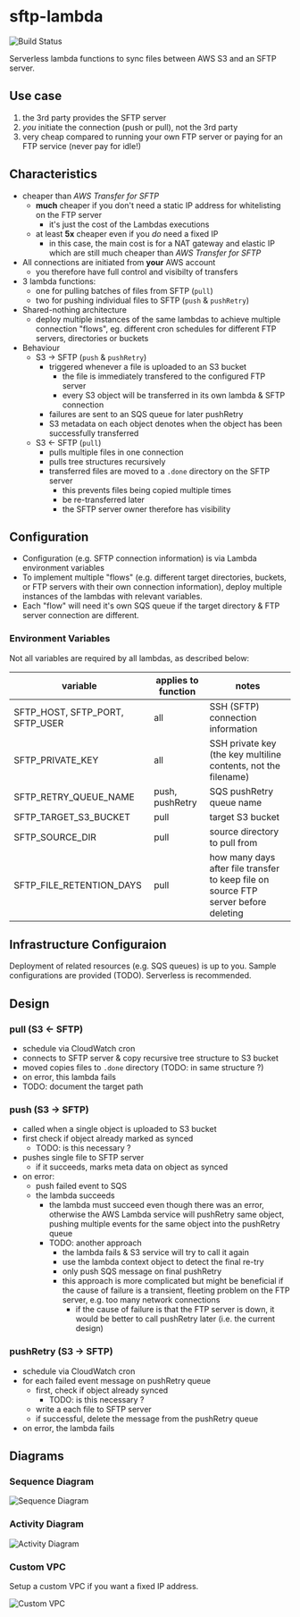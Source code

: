 # sftp-lambda

![Build Status](https://github.com/vintagesucks/random-starred-repository/workflows/Test/badge.svg)

Serverless lambda functions to sync files between AWS S3 and an SFTP server.

## Use case

1. the 3rd party provides the SFTP server
2. _you_ initiate the connection (push or pull), not the 3rd party
3. very cheap compared to running your own FTP server or paying for an FTP service (never pay for idle!)

## Characteristics

- cheaper than _AWS Transfer for SFTP_
  - **much** cheaper if you don't need a static IP address for whitelisting on the FTP server
    - it's just the cost of the Lambdas executions
  - at least **5x** cheaper even if you _do_ need a fixed IP
    - in this case, the main cost is for a NAT gateway and elastic IP which are still much
      cheaper than _AWS Transfer for SFTP_
- All connections are initiated from **your** AWS account
  - you therefore have full control and visibilty of transfers
- 3 lambda functions:
  - one for pulling batches of files from SFTP (`pull`)
  - two for pushing individual files to SFTP (`push` & `pushRetry`)
- Shared-nothing architecture
  - deploy multiple instances
    of the same lambdas to achieve multiple connection "flows",
    eg. different cron schedules for different FTP servers, directories or buckets
- Behaviour
  - S3 -> SFTP (`push` & `pushRetry`)
    - triggered whenever a file is uploaded to an S3 bucket
      - the file is immediately transfered to the configured FTP server
      - every S3 object will be transferred in its own lambda & SFTP connection
    - failures are sent to an SQS queue for later pushRetry
    - S3 metadata on each object denotes when the object has been successfully transferred
  - S3 <- SFTP (`pull`)
    - pulls multiple files in one connection
    - pulls tree structures recursively
    - transferred files are moved to a `.done` directory on the SFTP server
      - this prevents files being copied multiple times
      - be re-transferred later
      - the SFTP server owner therefore has visibility

## Configuration

- Configuration (e.g. SFTP connection information) is via Lambda environment variables
- To implement multiple "flows" (e.g. different target directories, buckets, or FTP servers with their
  own connection information), deploy multiple instances of the lambdas with relevant variables.
- Each "flow" will need it's own SQS queue if the target directory & FTP server connection are different.

### Environment Variables

Not all variables are required by all lambdas, as described below:

| variable                        | applies to function | notes                                                                               |
| ------------------------------- | ------------------- | ----------------------------------------------------------------------------------- |
| SFTP_HOST, SFTP_PORT, SFTP_USER | all                 | SSH (SFTP) connection information                                                   |
| SFTP_PRIVATE_KEY                | all                 | SSH private key (the key multiline contents, not the filename)                      |
| SFTP_RETRY_QUEUE_NAME           | push, pushRetry     | SQS pushRetry queue name                                                            |
| SFTP_TARGET_S3_BUCKET           | pull                | target S3 bucket                                                                    |
| SFTP_SOURCE_DIR                 | pull                | source directory to pull from                                                       |
| SFTP_FILE_RETENTION_DAYS        | pull                | how many days after file transfer to keep file on source FTP server before deleting |

## Infrastructure Configuraion

Deployment of related resources (e.g. SQS queues) is up to you.
Sample configurations are provided (TODO). Serverless is recommended.

## Design

### pull (S3 <- SFTP)

- schedule via CloudWatch cron
- connects to SFTP server & copy recursive tree structure to S3 bucket
- moved copies files to `.done` directory (TODO: in same structure ?)
- on error, this lambda fails
- TODO: document the target path

### push (S3 -> SFTP)

- called when a single object is uploaded to S3 bucket
- first check if object already marked as synced
  - TODO: is this necessary ?
- pushes single file to SFTP server
  - if it succeeds, marks meta data on object as synced
- on error:
  - push failed event to SQS
  - the lambda succeeds
    - the lambda must succeed even though there was an error,
      otherwise the AWS Lambda service will pushRetry same object,
      pushing multiple events for the same object into the pushRetry queue
    - TODO: another approach
      - the lambda fails & S3 service will try to call it again
      - use the lambda context object to detect the final re-try
      - only push SQS message on final pushRetry
      - this approach is more complicated but might be beneficial if the cause of failure is
        a transient, fleeting problem on the FTP server, e.g. too many network connections
        - if the cause of failure is that the FTP server is down, it would be better
          to call pushRetry later (i.e. the current design)

### pushRetry (S3 -> SFTP)

- schedule via CloudWatch cron
- for each failed event message on pushRetry queue
  - first, check if object already synced
    - TODO: is this necessary ?
  - write a each file to SFTP server
  - if successful, delete the message from the pushRetry queue
- on error, the lambda fails

## Diagrams

### Sequence Diagram

![Sequence Diagram](diagrams/sequence.png)

### Activity Diagram

![Activity Diagram](diagrams/activity.png)

### Custom VPC

Setup a custom VPC if you want a fixed IP address.

![Custom VPC](diagrams/vpc.png)
